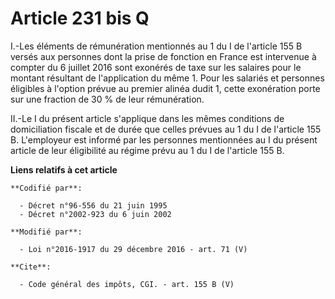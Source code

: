 # Article 231 bis Q

I.-Les éléments de rémunération mentionnés au 1 du I de l'article 155 B versés aux personnes dont la prise de fonction en
France est intervenue à compter du 6 juillet 2016 sont exonérés de taxe sur les salaires pour le montant résultant de
l'application du même 1. Pour les salariés et personnes éligibles à l'option prévue au premier alinéa dudit 1, cette
exonération porte sur une fraction de 30 % de leur rémunération. 

II.-Le I du présent article s'applique dans les mêmes conditions de domiciliation fiscale et de durée que celles prévues au 1
du I de l'article 155 B. L'employeur est informé par les personnes mentionnées au I du présent article de leur éligibilité au
régime prévu au 1 du I de l'article 155 B.

**Liens relatifs à cet article**

	**Codifié par**:

	  - Décret n°96-556 du 21 juin 1995
	  - Décret n°2002-923 du 6 juin 2002

	**Modifié par**:

	  - Loi n°2016-1917 du 29 décembre 2016 - art. 71 (V)

	**Cite**:

	  - Code général des impôts, CGI. - art. 155 B (V)
